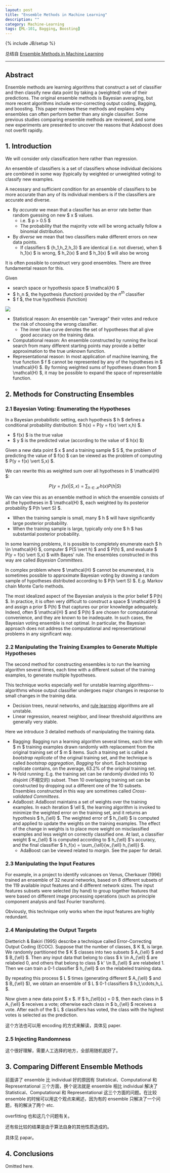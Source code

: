 ```yaml
---
layout: post
title: "Ensemble Methods in Machine Learning"
description: ""
category: Machine-Learning
tags: [ML-101, Bagging, Boosting]
---
```

{% include JB/setup %}

总结自 [Ensemble Methods in Machine Learning](http://link.springer.com/chapter/10.1007%2F3-540-45014-9_1)

-----

## Abstract

Ensemble methods are learning algorithms that construct a set of classifier and then classify new data point by taking a (weighted) vote of their predictions. The original ensemble methods is Bayesian averaging, but more recent algorithms include error-correcting output coding, Bagging, and boosting. This paper reviews these methods and explains why ensembles can often perform better than any single classifier. Some previous studies comparing ensemble methods are reviewed, and some new experiments are presented to uncover the reasons that Adaboost does not overfit rapidly. 

## 1. Introduction

We will consider only classification here rather than regression.

An ensemble of classifiers is a set of classifiers whose individual decisions are combined in some way (typically by weighted or unweighted voting) to classify new examples.

A necessary and sufficient condition for an ensemble of classifiers to be more accurate than any of its individual members is if the classifiers are accurate and diverse. 

* By _accurate_ we mean that a classifier has an error rate better than random guessing on new $ x $ values.
	* i.e. $ p > 0.5 $
	* The probability that the majority vote will be wrong actually follow a binomial distribution.
* By _diverse_ we mean that two classifiers make different errors on new data points.
	* If classifiers $ \{h_1,h_2,h_3\} $ are identical (i.e. not diverse), when $ h_1(x) $ is wrong, $ h_2(x) $ and $ h_3(x) $ will also be wrong 
	
It is often possible to construct very good ensembles. There are three fundamental reason for this. 

Given

* search space or hypothesis space $ \mathcal{H} $
* $ h_n $, the hypothesis (function) provided by the $n^{th}$ classifier
* $ f $, the true hypothesis (function)

![](https://farm6.staticflickr.com/5632/23624879700_8a8fb60ee6_o_d.jpg)

* Statistical reason: An ensemble can "average" their votes and reduce the risk of choosing the wrong classifier.
	* The inner blue curve denotes the set of hypotheses that all give good accuracy on the training data.
* Computational reason: An ensemble constructed by running the local search from many different starting points may provide a better approximation to the true unknown function.
* Representational reason: In most application of machine learning, the true function $ f $ cannot be represented by any of the hypotheses in $ \mathcal{H} $. By forming weighted sums of hypotheses drawn from $ \mathcal{H} $, it may be possible to expand the space of representable function.

## 2. Methods for Constructing Ensembles

### 2.1 Bayesian Voting: Enumerating the Hypotheses

In a Bayesian probabilistic setting, each hypothesis $ h $ defines a conditional probability distribution: $ h(x) = P(y = f(x) \vert x,h) $.

* $ f(x) $ is the true value
* $ y $ is the predicted value (according to the value of $ h(x) $)

Given a new data point $ x $ and a training sample $ S $, the problem of predicting the value of $ f(x) $ can be viewed as the problem of computing $ P(y = f(x) \vert S,x) $.

We can rewrite this as weighted sum over all hypotheses in $ \mathcal{H} $:

$$
\begin{equation}
	P(y = f(x) \vert S,x) = \sum_{h \in \mathcal{H}}{h(x)P(h \vert S)}
\end{equation}
$$

We can view this as an ensemble method in which the ensemble consists of all the hypotheses in $ \mathcal{H} $, each weighted by its posterior probability $ P(h \vert S) $.

* When the training sample is small, many $ h $ will have significantly large posterior probability.
* When the training sample is large, typically only one $ h $ has substantial posterior probability.

In some learning problems, it is possible to completely enumerate each $ h \in \mathcal{H} $, computer $ P(S \vert h) $ and $ P(h) $, and evaluate $ P(y = f(x) \vert S,x) $ with Bayes' rule. The ensembles constructed in this way are called _Bayesian Committees_.

In complex problem where $ \mathcal{H} $ cannot be enumerated, it is sometimes possible to approximate Bayesian voting by drawing a random sample of hypotheses distributed according to $ P(h \vert S) $. E.g. Markov chain Monte Carlo methods.

The most idealized aspect of the Bayesian analysis is the prior belief $ P(h) $. In practice, it is often very difficult to construct a space $ \mathcal{H} $ and assign a prior $ P(h) $ that captures our prior knowledge adequately. Indeed, often $ \mathcal{H} $ and $ P(h) $ are chosen for computational convenience, and they are known to be inadequate. In such cases, the Bayesian voting ensemble is not optimal. In particular, the Bayesian approach does not address the computational and representational problems in any significant way.

### 2.2 Manipulating the Training Examples to Generate Multiple Hypotheses

The second method for constructing ensembles is to run the learning algorithm several times, each time with a different subset of the training examples, to generate multiple hypotheses. 

This technique works especially well for unstable learning algorithms--algorithms whose output classifier undergoes major changes in response to small changes in the training data.

* Decision trees, neural networks, and [rule learning](http://en.wikipedia.org/wiki/Association_rule_learning) algorithms are all unstable.
* Linear regression, nearest neighbor, and linear threshold algorithms are generally very stable.

Here we introduce 3 detailed methods of manipulating the training data.

* Bagging: Bagging run a learning algorithm several times, each time with $ m $ training examples drawn randomly with replacement from the original training set of $ m $ items. Such a training set is called a _bootstrap replicate_ of the original training set, and the technique is called _bootstrap aggregation_, _Bagging_ for short. Each bootstrap replicate contains, on the average, 63.2% of the original training set.
* N-fold running: E.g. the training set can be randomly divided into 10 disjoint (不相交的) subset. Then 10 overlapping training set can be constructed by dropping out a different one of the 10 subsets. Ensembles constructed in this way are sometimes called _Cross-validated Committees_.
* AdaBoost: AdaBoost maintains a set of weights over the training examples. In each iteration $ \ell $, the learning algorithm is invoked to minimize the weighted error on the training set, and it returns an hypothesis $ h_{\ell} $. The weighted error of $ h_{\ell} $ is computed and applied to update the weights on the training examples. The effect of the change in weights is to place more weight on misclassified examples and less weight on correctly classified one. At last, a classifier weight $ w_{\ell} $ is computed according to $ h_{\ell} $'s accuracy, and the final classifier $ h_f(x) = \sum_{\ell}{w_{\ell} h_{\ell}} $.
	* AdaBoost can be viewed related to _margin_. See the paper for detail.
	
### 2.3 Manipulating the Input Features

For example, in a project to identify volcanoes on Venus, Cherkauer (1996) trained an ensemble of 32 neural networks, based on 8 different subsets of the 119 available input features and 4 different network sizes. The input features subsets were selected (by hand) to group together features that were based on different image processing operations (such as principle component analysis and fast Fourier transform).

Obviously, this technique only works when the input features are highly redundant. 

### 2.4 Manipulating the Output Targets

Dietterich & Bakiri (1995) describe a technique called Error-Correcting Output Coding (ECOC). Suppose that the number of classes, $ K $, is large. We randomly partitioned the $ K $ classes into two subsets $ A_{\ell} $ and $ B_{\ell} $. Then any input data that belong to class $ k \in A_{\ell} $ are relabeled 0, and others that belong to class $ k' \in B_{\ell} $ are relabeled 1. Then we can train a 0-1 classifier $ h_{\ell} $ on the relabeled training data.

By repeating this process $ L $ times (generating different $ A_{\ell} $ and $ B_{\ell} $), we obtain an ensemble of $ L $ 0-1 classifiers $ h_1,\cdots,h_L $.

Now given a new data point $ x $. If $ h_{\ell}(x) = 0 $, then each class in $ A_{\ell} $ receives a vote; otherwise each class in $ b_{\ell} $ receives a vote. After each of the $ L $ classifiers has voted, the class with the highest votes is selected as the prediction.

这个方法也可以用 encoding 的方式来解读，具体见 paper.

### 2.5 Injecting Randomness

这个很好理解，需要人工选择的地方，全部用随机就好了。

## 3. Comparing Different Ensemble Methods

前面讲了 ensemble 比 individual 好的原因有 Statistical、Computational 和 Representational 三个方面，换个说法就是 ensemble 相比 individual 解决了 Statistical、Computational 和 Representational 这三个方面的问题。在比较 ensemble 的时候可以用这个观点来阐述，因为有的 ensemble 只解决了一个问题，有的解决了两个 etc.

overfitting 也和这几个问题有关。

还有些比较的结果是由于算法自身的其他性质造成的。

具体见 papar。

## 4. Conclusions

Omitted here.